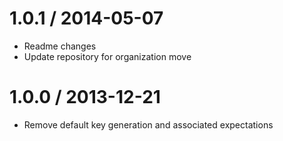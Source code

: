 1.0.1 / 2014-05-07
==================

  * Readme changes
  * Update repository for organization move

1.0.0 / 2013-12-21
==================

  * Remove default key generation and associated expectations
